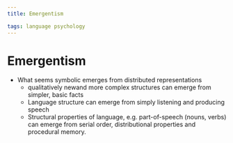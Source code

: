 ```yaml
---
title: Emergentism

tags: language psychology 
---
```


# Emergentism
- What seems symbolic emerges from distributed representations
	- qualitatively newand more complex structures can emerge from simpler, basic facts
	- Language structure can emerge from simply listening and producing speech
	- Structural properties of language, e.g. part-of-speech (nouns, verbs) can emerge from serial order, distributional properties and procedural memory.




































